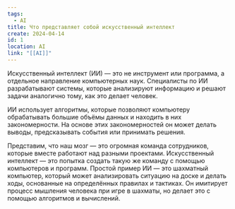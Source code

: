 ```yaml
---
tags:
  - AI
title: Что представляет собой искусственный интеллект
create: 2024-04-14
id: 1
location: AI
link: "[[AI]]"
---
```

Искусственный интеллект (ИИ) — это не инструмент или программа, а отдельное направление компьютерных наук. Специалисты по ИИ разрабатывают системы, которые анализируют информацию и решают задачи аналогично тому, как это делает человек.

ИИ использует алгоритмы, которые позволяют компьютеру обрабатывать большие объёмы данных и находить в них закономерности. На основе этих закономерностей он может делать выводы, предсказывать события или принимать решения.

Представим, что наш мозг — это огромная команда сотрудников, которые вместе работают над разными проектами. Искусственный интеллект — это попытка создать такую же команду с помощью компьютеров и программ. Простой пример ИИ — это шахматный компьютер, который может анализировать ситуацию на доске и делать ходы, основанные на определённых правилах и тактиках. Он имитирует процесс мышления человека при игре в шахматы, но делает это с помощью алгоритмов и вычислений.